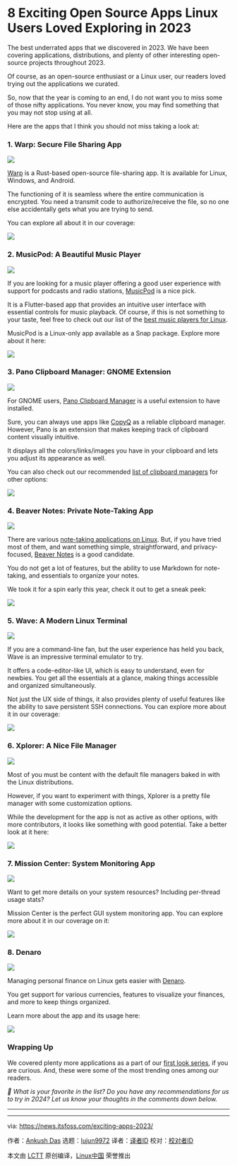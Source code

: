 [#]: subject: "8 Exciting Open Source Apps Linux Users Loved Exploring in 2023"
[#]: via: "https://news.itsfoss.com/exciting-apps-2023/"
[#]: author: "Ankush Das https://news.itsfoss.com/author/ankush/"
[#]: collector: "lujun9972/lctt-scripts-1700446145"
[#]: translator: " "
[#]: reviewer: " "
[#]: publisher: " "
[#]: url: " "

8 Exciting Open Source Apps Linux Users Loved Exploring in 2023
======
The best underrated apps that we discovered in 2023.
We have been covering applications, distributions, and plenty of other interesting open-source projects throughout 2023.

Of course, as an open-source enthusiast or a Linux user, our readers loved trying out the applications we curated.

So, now that the year is coming to an end, I do not want you to miss some of those nifty applications. You never know, you may find something that you may not stop using at all.

Here are the apps that I think you should not miss taking a look at:

### 1\. Warp: Secure File Sharing App

![][1]

[Warp][2] is a Rust-based open-source file-sharing app. It is available for Linux, Windows, and Android.

The functioning of it is seamless where the entire communication is encrypted. You need a transmit code to authorize/receive the file, so no one else accidentally gets what you are trying to send.

You can explore all about it in our coverage:

![][3]

### 2\. MusicPod: A Beautiful Music Player

![][4]

If you are looking for a music player offering a good user experience with support for podcasts and radio stations, [MusicPod][5] is a nice pick.

It is a Flutter-based app that provides an intuitive user interface with essential controls for music playback. Of course, if this is not something to your taste, feel free to check out our list of the [best music players for Linux][6].

MusicPod is a Linux-only app available as a Snap package. Explore more about it here:

![][3]

### 3\. Pano Clipboard Manager: GNOME Extension

![][7]

For GNOME users, [Pano Clipboard Manager][8] is a useful extension to have installed.

Sure, you can always use apps like [CopyQ][9] as a reliable clipboard manager. However, Pano is an extension that makes keeping track of clipboard content visually intuitive.

It displays all the colors/links/images you have in your clipboard and lets you adjust its appearance as well.

You can also check out our recommended [list of clipboard managers][10] for other options:

![][11]

### 4\. Beaver Notes: Private Note-Taking App

![][12]

There are various [note-taking applications on Linux][13]. But, if you have tried most of them, and want something simple, straightforward, and privacy-focused, [Beaver Notes][14] is a good candidate.

You do not get a lot of features, but the ability to use Markdown for note-taking, and essentials to organize your notes.

We took it for a spin early this year, check it out to get a sneak peek:

![][3]

### 5\. Wave: A Modern Linux Terminal

![][15]

If you are a command-line fan, but the user experience has held you back, Wave is an impressive terminal emulator to try.

It offers a code-editor-like UI, which is easy to understand, even for newbies. You get all the essentials at a glance, making things accessible and organized simultaneously.

Not just the UX side of things, it also provides plenty of useful features like the ability to save persistent SSH connections. You can explore more about it in our coverage:

![][3]

### 6\. Xplorer: A Nice File Manager

![][16]

Most of you must be content with the default file managers baked in with the Linux distributions.

However, if you want to experiment with things, Xplorer is a pretty file manager with some customization options.

While the development for the app is not as active as other options, with more contributors, it looks like something with good potential. Take a better look at it here:

![][3]

### 7\. Mission Center: System Monitoring App

![][17]

Want to get more details on your system resources? Including per-thread usage stats?

Mission Center is the perfect GUI system monitoring app. You can explore more about it in our coverage on it:

![][3]

### 8\. Denaro

![][18]

Managing personal finance on Linux gets easier with [Denaro][19].

You get support for various currencies, features to visualize your finances, and more to keep things organized.

Learn more about the app and its usage here:

![][3]

### Wrapping Up

We covered plenty more applications as a part of our [first look series][20], if you are curious. And, these were some of the most trending ones among our readers.

_💬 What is your favorite in the list? Do you have any recommendations for us to try in 2024? Let us know your thoughts in the comments down below._

* * *

--------------------------------------------------------------------------------

via: https://news.itsfoss.com/exciting-apps-2023/

作者：[Ankush Das][a]
选题：[lujun9972][b]
译者：[译者ID](https://github.com/译者ID)
校对：[校对者ID](https://github.com/校对者ID)

本文由 [LCTT](https://github.com/LCTT/TranslateProject) 原创编译，[Linux中国](https://linux.cn/) 荣誉推出

[a]: https://news.itsfoss.com/author/ankush/
[b]: https://github.com/lujun9972
[1]: https://news.itsfoss.com/content/images/2023/06/Warp_X.jpg
[2]: https://news.itsfoss.com/warp-file-sharing/
[3]: https://news.itsfoss.com/content/images/size/w256h256/2022/08/android-chrome-192x192.png
[4]: https://news.itsfoss.com/content/images/2023/03/MusicPod.png
[5]: https://news.itsfoss.com/musicpod/
[6]: https://itsfoss.com/best-music-players-linux/
[7]: https://news.itsfoss.com/content/images/2023/03/Pano-1.jpg
[8]: https://news.itsfoss.com/pano-clipboard-manager/
[9]: https://itsfoss.com/copyq-clipboard-manager/
[10]: https://itsfoss.com/linux-clipboard-managers/
[11]: https://itsfoss.com/content/images/size/w256h256/2022/12/android-chrome-192x192.png
[12]: https://news.itsfoss.com/content/images/2023/08/BN-1-1.jpg
[13]: https://itsfoss.com/note-taking-apps-linux/
[14]: https://news.itsfoss.com/beaver-notes/
[15]: https://news.itsfoss.com/content/images/2023/11/wave-terminal.webp
[16]: https://news.itsfoss.com/content/images/2023/12/Xplorer_X.png
[17]: https://news.itsfoss.com/content/images/2023/09/Mission_Center_1.png
[18]: https://news.itsfoss.com/content/images/2023/11/Denaro_9.png
[19]: https://news.itsfoss.com/denaro/
[20]: https://news.itsfoss.com/tag/first-look/

